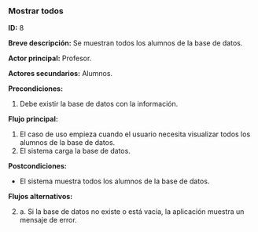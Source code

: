### Mostrar todos

**ID:** 8

**Breve descripción:** Se muestran todos los alumnos de la base de datos.

**Actor principal:** Profesor.

**Actores secundarios:** Alumnos.

**Precondiciones:**

1. Debe existir la base de datos con la información.

**Flujo principal:**

1. El caso de uso empieza cuando el usuario necesita visualizar todos los alumnos de la base de datos.
2. El sistema carga la base de datos.

**Postcondiciones:**

* El sistema muestra todos los alumnos de la base de datos.

**Flujos alternativos:**

2. a. Si la base de datos no existe o está vacía, la aplicación muestra un mensaje de error.
